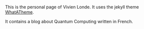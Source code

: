 This is the personal page of Vivien Londe.
It uses the jekyll theme [WhatATheme](https://github.com/thedevslot/WhatATheme).

It contains a blog about Quantum Computing written in French.
